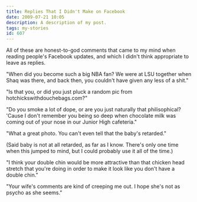 ```yaml
---
title: Replies That I Didn't Make on Facebook
date: 2009-07-21 10:05
description: A description of my post.
tags: my-stories
id: 607
---
```

All of these are honest-to-god comments that came to my mind when reading people's Facebook updates, and which I didn't think appropriate to leave as replies.  

"When did you become such a big NBA fan?  We were at LSU together when Shaq was there, and back then, you couldn't have given any less of a shit."

"Is that you, or did you just pluck a random pic from hotchickswithdouchebags.com?"

"Do you smoke a lot of dope, or are you just naturally that philisophical?  'Cause I don't remember you being so deep when chocolate milk was coming out of your nose in our Junior High cafeteria."

"What a great photo.  You can't even tell that the baby's retarded."

(Said baby is not at all retarded, as far as I know.  There's only one time when this jumped to mind, but I could probably use it all of the time.)

"I think your double chin would be more attractive than that chicken head stretch that you're doing in order to make it look like you don't have a double chin."

"Your wife's comments are kind of creeping me out.  I hope she's not as psycho as she seems."